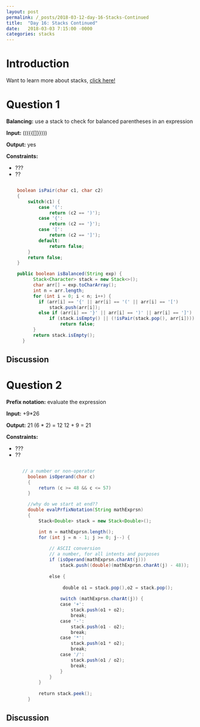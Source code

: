 ```yaml
---
layout: post
permalink: /_posts/2018-03-12-day-16-Stacks-Continued
title:  "Day 16: Stacks Continued"
date:   2018-03-03 7:15:00 -0000
categories: stacks
---
```


# Introduction
Want to learn more about stacks, [click here!](../interview/resources)


# Question 1
**Balancing:** use a stack to check for balanced parentheses in an expression

**Input:** ((({{[]}})))


**Output:** yes

**Constraints:** 
*	???
*	??

```java

    boolean isPair(char c1, char c2)
    {
        switch(c1) {        
            case '(': 
                return (c2 == ')');
            case '{': 
                return (c2 == '}');
            case '[': 
                return (c2 == ']');
            default:
                return false;
        }
        return false;
    }

    public boolean isBalanced(String exp) {
          Stack<Character> stack = new Stack<>();
          char arr[] = exp.toCharArray();
          int n = arr.length;
          for (int i = 0; i < n; i++) {
            if (arr[i] == '{' || arr[i] == '(' || arr[i] == '[')
                stack.push(arr[i]);
            else if (arr[i] == '}' || arr[i] == ')' || arr[i] == ']') 
                if (stack.isEmpty() || (!isPair(stack.pop(), arr[i])))
                    return false;
          }
          return stack.isEmpty();
      }

  ```

## Discussion



# Question 2

**Prefix notation:** evaluate the expression

**Input:** +9*26

**Output:** 21 
(6 * 2) = 12
12 + 9 = 21

**Constraints:** 
*	???
*	??

```java

      // a number or non-operator 
        boolean isOperand(char c)
        {
            return (c >= 48 && c <= 57)
        }  

        //why do we start at end??
        double evalPrfixNotation(String mathExprsn)
        {
            Stack<Double> stack = new Stack<Double>();

            int n = mathExprsn.length();
            for (int j = n - 1; j >= 0; j--) {
          
                // ASCII conversion
                // a number, for all intents and purposes
                if (isOperand(mathExprsn.charAt(j))) 
                    stack.push((double)(mathExprsn.charAt(j) - 48)); 
                  
                else {
          
                     double o1 = stack.pop(),o2 = stack.pop();
         
                    switch (mathExprsn.charAt(j)) {
                    case '+':
                        stack.push(o1 + o2);
                        break;
                    case '-':
                        stack.push(o1 - o2);
                        break;
                    case '*':
                        stack.push(o1 * o2);
                        break;
                    case '/':
                        stack.push(o1 / o2);
                        break;
                    }
                }
            }
          
            return stack.peek();
        }

  ```

## Discussion

